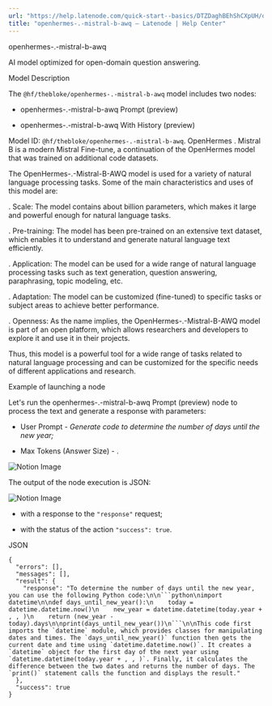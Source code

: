 ```yaml
---
url: "https://help.latenode.com/quick-start--basics/DTZDaghBEhShCXpUH/openhermes--mistral-b-awq/kEYxeVTkpLfCtiUGCy"
title: "openhermes-.-mistral-b-awq – Latenode | Help Center"
---
```


 openhermes-.-mistral-b-awq

AI model optimized for open-domain question answering.


 Model Description

The `@hf/thebloke/openhermes-.-mistral-b-awq` model includes two nodes:

- openhermes-.-mistral-b-awq Prompt (preview)

- openhermes-.-mistral-b-awq With History (preview)



Model ID: `@hf/thebloke/openhermes-.-mistral-b-awq`. OpenHermes . Mistral B is a modern Mistral Fine-tune, a continuation of the OpenHermes  model that was trained on additional code datasets.

  

The OpenHermes-.-Mistral-B-AWQ model is used for a variety of natural language processing tasks. Some of the main characteristics and uses of this model are:

\. Scale: The model contains about  billion parameters, which makes it large and powerful enough for natural language tasks.

\. Pre-training: The model has been pre-trained on an extensive text dataset, which enables it to understand and generate natural language text efficiently.

\. Application: The model can be used for a wide range of natural language processing tasks such as text generation, question answering, paraphrasing, topic modeling, etc.

\. Adaptation: The model can be customized (fine-tuned) to specific tasks or subject areas to achieve better performance.

\. Openness: As the name implies, the OpenHermes-.-Mistral-B-AWQ model is part of an open platform, which allows researchers and developers to explore it and use it in their projects.

Thus, this model is a powerful tool for a wide range of tasks related to natural language processing and can be customized for the specific needs of different applications and research.

  

 Example of launching a node

Let's run the openhermes-.-mistral-b-awq Prompt (preview) node to process the text and generate a response with parameters:

- User Prompt - _Generate code to determine the number of days until the new year;_

- Max Tokens (Answer Size) \- .

![Notion Image](https://www.notion.so/image/https%A%F%Fprod-files-secure.s.us-west-.amazonaws.com%Ffbefde--fff--dca%Feff-d-bf-abc-cbfbc%FUntitled.png?table=block&id=d-a-d-bad-eebacbd&cache=v)

The output of the node execution is JSON:

![Notion Image](https://www.notion.so/image/https%A%F%Fprod-files-secure.s.us-west-.amazonaws.com%Ffbefde--fff--dca%Ffe-b-f-bfb-babdbf%FUntitled.png?table=block&id=d-a-e-a-cfde&cache=v)

- with a response to the `"response"` request;

- with the status of the action `"success": true`.

JSON

````
{
  "errors": [],
  "messages": [],
  "result": {
    "response": "To determine the number of days until the new year, you can use the following Python code:\n\n```python\nimport datetime\n\ndef days_until_new_year():\n    today = datetime.datetime.now()\n    new_year = datetime.datetime(today.year + , , )\n    return (new_year - today).days\n\nprint(days_until_new_year())\n```\n\nThis code first imports the `datetime` module, which provides classes for manipulating dates and times. The `days_until_new_year()` function then gets the current date and time using `datetime.datetime.now()`. It creates a `datetime` object for the first day of the next year using `datetime.datetime(today.year + , , )`. Finally, it calculates the difference between the two dates and returns the number of days. The `print()` statement calls the function and displays the result."
  },
  "success": true
}
````
